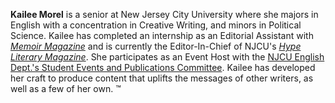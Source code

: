 **Kailee Morel** is a senior at New Jersey City University where she majors in English with a concentration in Creative Writing, and minors in Political Science. Kailee has completed an internship as an Editorial Assistant with [_Memoir Magazine_](https://memoirmag.com/) and is currently the Editor-In-Chief of NJCU's [_Hype Literary Magazine_](https://hypelitmag.com/). She participates as an Event Host with the [NJCU English Dept.'s Student Events and Publications Committee](https://www.njcu.edu/community/center-arts/literary-arts). Kailee has developed her craft to produce content that uplifts the messages of other writers, as well as a few of her own. :tm: 
